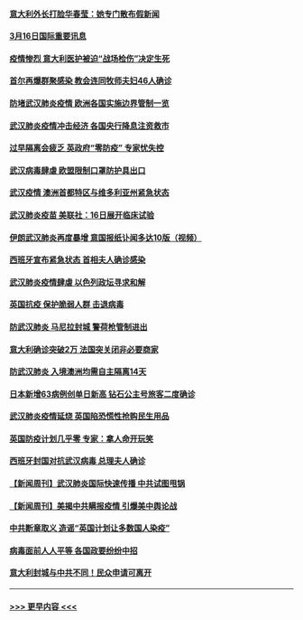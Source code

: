 #### [意大利外长打脸华春莹：她专门散布假新闻](../pages/prog202/a102800647.md?t=03161102) 
#### [3月16日国际重要讯息](../pages/prog202/a102800558.md?t=03161102) 
#### [疫情惨烈 意大利医护被迫“战场检伤”决定生死](../pages/prog202/a102800580.md?t=03161102) 
#### [首尔再爆群聚感染 教会连同牧师夫妇46人确诊](../pages/prog202/a102800526.md?t=03161102) 
#### [防堵武汉肺炎疫情 欧洲各国实施边界管制一览](../pages/prog202/a102800492.md?t=03161102) 
#### [武汉肺炎疫情冲击经济 各国央行降息注资救市](../pages/prog202/a102800477.md?t=03161102) 
#### [过早隔离会疲乏 英政府“零防疫” 专家忧失控](../pages/prog202/a102800434.md?t=03161102) 
#### [武汉病毒肆虐 欧盟限制口罩防护具出口](../pages/prog202/a102800413.md?t=03161102) 
#### [武汉疫情 澳洲首都特区与维多利亚州紧急状态](../pages/prog202/a102800391.md?t=03161102) 
#### [武汉肺炎疫苗 美联社：16日展开临床试验](../pages/prog202/a102800374.md?t=03161102) 
#### [伊朗武汉肺炎再度暴增 意国报纸讣闻多达10版（视频）](../pages/prog202/a102800192.md?t=03161102) 
#### [西班牙宣布紧急状态 首相夫人确诊感染](../pages/prog202/a102800168.md?t=03161102) 
#### [武汉肺炎疫情肆虐 以色列政坛寻求和解](../pages/prog202/a102800151.md?t=03161102) 
#### [英国抗疫 保护脆弱人群 击退病毒](../pages/prog202/a102800145.md?t=03161102) 
#### [防武汉肺炎 马尼拉封城 警荷枪管制进出](../pages/prog202/a102800083.md?t=03161102) 
#### [意大利确诊突破2万 法国突关闭非必要商家](../pages/prog202/a102800071.md?t=03161102) 
#### [防武汉肺炎 入境澳洲均需自主隔离14天](../pages/prog202/a102800049.md?t=03161102) 
#### [日本新增63病例创单日新高 钻石公主号旅客二度确诊](../pages/prog202/a102800002.md?t=03161102) 
#### [武汉肺炎疫情延烧 英国陷恐慌性抢购民生用品](../pages/prog202/a102799980.md?t=03161102) 
#### [英国防疫计划几乎零 专家：拿人命开玩笑](../pages/prog202/a102799943.md?t=03161102) 
#### [西班牙封国对抗武汉病毒 总理夫人确诊](../pages/prog202/a102799930.md?t=03161102) 
#### [【新闻周刊】武汉肺炎国际快速传播 中共试图甩锅](../pages/prog202/a102799845.md?t=03161102) 
#### [【新闻周刊】美揭中共瞒报疫情  引爆美中舆论战](../pages/prog202/a102799836.md?t=03161102) 
#### [中共断章取义 造谣“英国计划让多数国人染疫”](../pages/prog202/a102799810.md?t=03161102) 
#### [病毒面前人人平等 各国政要纷纷中招](../pages/prog202/a102799720.md?t=03161102) 
#### [意大利封城与中共不同！民众申请可离开](../pages/prog202/a102799706.md?t=03161102) 

----
#### [ >>> 更早内容 <<< ](../indexes/prog202-earlier.md)
